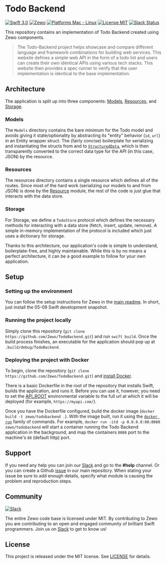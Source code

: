 # Todo Backend
[![Swift 3.0](https://img.shields.io/badge/Swift-3.0-orange.svg?style=flat)](https://developer.apple.com/swift/) [![Zewo](https://img.shields.io/badge/Zewo-0.14-FF7565.svg?style=flat)](http://zewo.io) [![Platforms Mac - Linux](https://img.shields.io/badge/Platforms-OS%20X%20--%20Linux-lightgray.svg?style=flat)](https://developer.apple.com/swift/) [![License MIT](https://img.shields.io/badge/License-MIT-blue.svg?style=flat)](https://tldrlegal.com/license/mit-license) [![Slack Status](https://zewo-slackin.herokuapp.com/badge.svg)](http://slack.zewo.io)

This repository contains an implementation of Todo Backend created using Zewo components.

> The Todo-Backend project helps showcase and compare different language and framework combinations for building web services. This website defines a simple web API in the form of a todo list and users can create their own identical APIs using various tech stacks. This website then provides a spec runner to verify that the user implementation is identical to the base implementation.

## Architecture
The application is split up into three components: [Models](https://github.com/Zewo/TodoBackend/tree/master/Sources/TodoBackend/Models), [Resources](https://github.com/Zewo/TodoBackend/tree/master/Sources/TodoBackend/Resources), and [Storage](https://github.com/Zewo/TodoBackend/tree/master/Sources/TodoBackend/Storage).

### Models
The `Models` directory contains the bare minimum for the Todo model and avoids giving it state/optionality by abstracting its "entity" behavior (`id`, `url`) in an Entity wrapper struct. The (fairly concise) boilerplate for serializing and instantiating the structs from and to [`StructuredData`](https://github.com/Zewo/StructuredData), which is then transparently converted to the correct data type for the API (in this case, JSON) by the resource.

### Resources
The resources directory contains a single resource which defines all of the routes. Since most of the hard work (serializing our models to and from JSON) is done by the [Resource]([Resource](https://github.com/Zewo/Resource)) module, the rest of the code is just glue that interacts with the data store.

### Storage
For Storage, we define a `TodoStore` protocol which defines the necessary methods for interacting with a data store (fetch, insert, update, remove). A simple in-memory implementation of the protocol is included which just uses a dictionary for storage.

Thanks to this architecture, our application's code is simple to understand, boilerplate-free, and highly maintainable. While this is by no means a perfect architecture, it can be a good example to follow for your own application.

## Setup
### Setting up the environment
You can follow the setup instructions for Zewo in the [main readme](https://github.com/Zewo/Zewo). In short, just install the 05-09 Swift development snapshot.

### Running the project locally
Simply clone this repository (`git clone https://github.com/Zewo/TodoBackend.git`) and run `swift build`. Once the build process finishes, an executable for the application should pop up at `.build/debug/TodoBackend`.

### Deploying the project with Docker
To begin, clone the repository (`git clone https://github.com/Zewo/TodoBackend.git`) and [install Docker](https://docs.docker.com/engine/installation/).

There is a basic Dockerfile in the root of the repository that installs Swift, builds the application, and runs it. Before you can use it, however, you need to set the [API_ROOT](https://github.com/Zewo/TodoBackend/blob/master/Dockerfile#L7) environmental variable to the full url at which it will be deployed (for example, `https://myapi.com/`).

Once you have the Dockerfile configured, build the docker image (`docker build -t zewo/todobackend .`). With the image built, run it using the [`docker run`](https://docs.docker.com/engine/reference/run/) family of commands. For example, `docker run -itd -p 0.0.0.0:80:8080 zewo/todobackend` will start a container running the Todo Backend application in the background, and map the containers `8080` port to the machine's `80` (default http) port.

## Support
If you need any help you can join our [Slack](http://slack.zewo.io) and go to the **#help** channel. Or you can create a Github [issue](https://github.com/Zewo/Zewo/issues/new) in our main repository. When stating your issue be sure to add enough details, specify what module is causing the problem and reproduction steps.

## Community
[![Slack](http://s13.postimg.org/ybwy92ktf/Slack.png)](https://zewo-slackin.herokuapp.com/badge.svg)

The entire Zewo code base is licensed under MIT. By contributing to Zewo you are contributing to an open and engaged community of brilliant Swift programmers. Join us on [Slack](http://slack.zewo.io) to get to know us!

## License
This project is released under the MIT license. See [LICENSE](LICENSE) for details.
